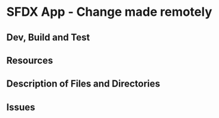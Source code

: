 
# SFDX  App - Change made remotely

## Dev, Build and Test


## Resources


## Description of Files and Directories


## Issues


